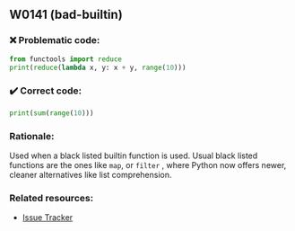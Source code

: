 ## W0141 (bad-builtin)

### :x: Problematic code:

```python
from functools import reduce
print(reduce(lambda x, y: x + y, range(10)))
```

### :heavy_check_mark: Correct code:

```python
print(sum(range(10)))
```

### Rationale:

Used when a black listed builtin function is used.
Usual black listed functions are the ones like `map`, or `filter` ,
where Python now offers newer, cleaner alternatives like list comprehension.

### Related resources:

- [Issue Tracker](https://github.com/PyCQA/pylint/issues?q=is%3Aissue+%22bad-builtin%22+OR+%22W0141%22)
